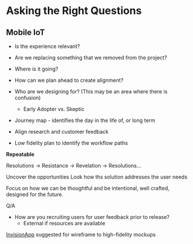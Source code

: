 # Asking the Right Questions

## Mobile IoT

* Is the experience relevant?
* Are we replacing something that we removed from the project?
* Where is it going?
* How can we plan ahead to create alignment?
* Who are we designing for? (This may be an area where there is confusion)
  * Early Adopter vs. Skeptic
* Journey map - identifies the day in the life of, or long term
* Align research and customer feedback


* Low fidelity plan to identify the workflow paths

**Repeatable**

Resolutions -> Resistance -> Revelation -> Resolutions...


Uncover the opportunities
Look how ths solution addresses the user needs


Focus on how we can be thoughtful and be intentional, well crafted, designed for the future.


Q/A

* How are you recruiting users for user feedback prior to release?
  * External if resources are available

[InvisionApp](https://www.invisionapp.com/) suggested for wireframe to high-fidelity mockups
